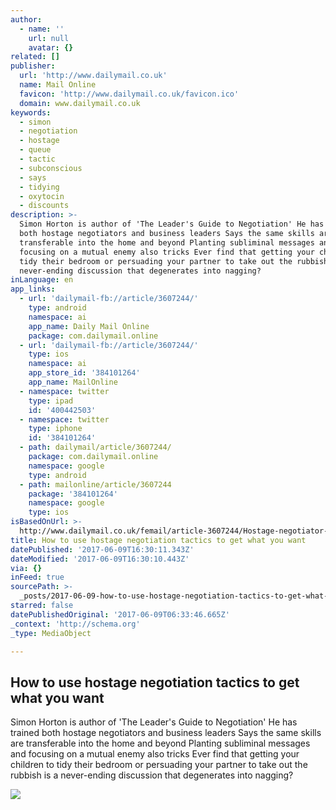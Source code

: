 ```yaml
---
author:
  - name: ''
    url: null
    avatar: {}
related: []
publisher:
  url: 'http://www.dailymail.co.uk'
  name: Mail Online
  favicon: 'http://www.dailymail.co.uk/favicon.ico'
  domain: www.dailymail.co.uk
keywords:
  - simon
  - negotiation
  - hostage
  - queue
  - tactic
  - subconscious
  - says
  - tidying
  - oxytocin
  - discounts
description: >-
  Simon Horton is author of 'The Leader's Guide to Negotiation' He has trained
  both hostage negotiators and business leaders Says the same skills are
  transferable into the home and beyond Planting subliminal messages and
  focusing on a mutual enemy also tricks Ever find that getting your children to
  tidy their bedroom or persuading your partner to take out the rubbish is a
  never-ending discussion that degenerates into nagging?
inLanguage: en
app_links:
  - url: 'dailymail-fb://article/3607244/'
    type: android
    namespace: ai
    app_name: Daily Mail Online
    package: com.dailymail.online
  - url: 'dailymail-fb://article/3607244/'
    type: ios
    namespace: ai
    app_store_id: '384101264'
    app_name: MailOnline
  - namespace: twitter
    type: ipad
    id: '400442503'
  - namespace: twitter
    type: iphone
    id: '384101264'
  - path: dailymail/article/3607244/
    package: com.dailymail.online
    namespace: google
    type: android
  - path: mailonline/article/3607244
    package: '384101264'
    namespace: google
    type: ios
isBasedOnUrl: >-
  http://www.dailymail.co.uk/femail/article-3607244/Hostage-negotiator-reveals-tactics-want.html
title: How to use hostage negotiation tactics to get what you want
datePublished: '2017-06-09T16:30:11.343Z'
dateModified: '2017-06-09T16:30:10.443Z'
via: {}
inFeed: true
sourcePath: >-
  _posts/2017-06-09-how-to-use-hostage-negotiation-tactics-to-get-what-you-want.md
starred: false
datePublishedOriginal: '2017-06-09T06:33:46.665Z'
_context: 'http://schema.org'
_type: MediaObject

---
```

<article style=""><h1>How to use hostage negotiation tactics to get what you want</h1><p>Simon Horton is author of 'The Leader's Guide to Negotiation' He has trained both hostage negotiators and business leaders Says the same skills are transferable into the home and beyond Planting subliminal messages and focusing on a mutual enemy also tricks Ever find that getting your children to tidy their bedroom or persuading your partner to take out the rubbish is a never-ending discussion that degenerates into nagging?</p><img src="http://i.dailymail.co.uk/i/pix/2016/05/24/19/349264DA00000578-3607244-image-a-16_1464113905312.jpg" /></article>